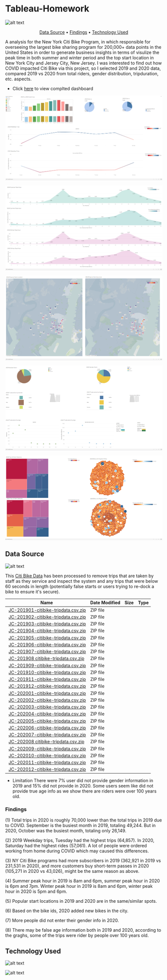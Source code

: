 # Tableau-Homework


![alt text](https://d21xlh2maitm24.cloudfront.net/nyc/IMG_6903.jpg?mtime=20190327132908)

<p align="center">
  <a href="#data-source">Data Source</a> •
  <a href="#findings">Findings</a> •
  <a href="#technology-Used">Technology Used</a>
</p>

A analysis for the New York Citi Bike Program, in which responsible for overseeing the largest bike sharing program for 200,000+ data points in the United States
 in order to generate business insights in terms of visulize the peak time in both summer and winter period and the top start location in New York City and Jersey City, New Jersey. I was interested to find out how COVID impacted Citi Bike via this project, so I selected 2019 and 2020 data, compared 2019 vs 2020 from total riders, gender distribution, tripduration, etc. aspects.
 
* Click [here](https://public.tableau.com/profile/lina.ma3495#!/) to view complted dashboard



![alt text](https://raw.githubusercontent.com/lina3362/Tableau-Homework/main/Dashboards/Dashboard-Trips%20Compare.png)



![alt text](https://raw.githubusercontent.com/lina3362/Tableau-Homework/main/Dashboards/Dashboard-%20Summer%20%26%20Winter%20Peak%20Hours%20Compare.png)



![alt text](https://raw.githubusercontent.com/lina3362/Tableau-Homework/main/Dashboards/Dashboard%20-Map.png)



![alt text](https://raw.githubusercontent.com/lina3362/Tableau-Homework/main/Dashboards/Dashboard-%20Gender%20%26%20Tripduration.png)


![alt text](https://raw.githubusercontent.com/lina3362/Tableau-Homework/main/Dashboards/Dashboard-%20Stations%20%26%20Miles.png)



## Data Source
![alt text](https://raw.githubusercontent.com/david880110/Citi-Bike-Analytics/master/image/citibikedata.png)

This [Citi Bike Data](https://www.citibikenyc.com/system-data) has been processed to remove trips that are taken by staff as they service and inspect the system and any trips that were below 60 seconds in length 
(potentially false starts or users trying to re-dock a bike to ensure it's secure).

<table class="hide-while-loading table table-striped">
<tbody id="tbody-content">
<thead>
<tr>
<th>Name</th>
<th>Date Modified</th>
<th>Size</th>
<th>Type</th>
</tr>
</thead>
<tr>
<td>&nbsp;<a href="https://s3.amazonaws.com/tripdata/JC-201901-citibike-tripdata.csv.zip">JC-201901-citibike-tripdata.csv.zip</a></td>
<td>ZIP file</td>
</tr>
<tr>
<td>&nbsp;<a href="https://s3.amazonaws.com/tripdata/JC-201902-citibike-tripdata.csv.zip">JC-201902-citibike-tripdata.csv.zip</a></td>
<td>ZIP file</td>
</tr>
<tr>
<td>&nbsp;<a href="https://s3.amazonaws.com/tripdata/JC-201903-citibike-tripdata.csv.zip">JC-201903-citibike-tripdata.csv.zip</a></td>
<td>ZIP file</td>
</tr>
<tr>
<td>&nbsp;<a href="https://s3.amazonaws.com/tripdata/JC-201904-citibike-tripdata.csv.zip">JC-201904-citibike-tripdata.csv.zip</a></td>
<td>ZIP file</td>
</tr>
<tr>
<td>&nbsp;<a href="https://s3.amazonaws.com/tripdata/JC-201905-citibike-tripdata.csv.zip">JC-201905-citibike-tripdata.csv.zip</a></td>
<td>ZIP file</td>
</tr>
<tr>
<td>&nbsp;<a href="https://s3.amazonaws.com/tripdata/JC-201906-citibike-tripdata.csv.zip">JC-201906-citibike-tripdata.csv.zip</a></td>
<td>ZIP file</td>
</tr>
<tr>
<td>&nbsp;<a href="https://s3.amazonaws.com/tripdata/JC-201907-citibike-tripdata.csv.zip">JC-201907-citibike-tripdata.csv.zip</a></td>
<td>ZIP file</td>
</tr>
<tr>
<td>&nbsp;<a href="https://s3.amazonaws.com/tripdata/JC-201908%20citibike-tripdata.csv.zip">JC-201908 citibike-tripdata.csv.zip</a></td>
<td>ZIP file</td>
</tr>
<tr>
<td>&nbsp;<a href="https://s3.amazonaws.com/tripdata/JC-201909-citibike-tripdata.csv.zip">JC-201909-citibike-tripdata.csv.zip</a></td>
<td>ZIP file</td>
</tr>
<tr>
<td>&nbsp;<a href="https://s3.amazonaws.com/tripdata/JC-201910-citibike-tripdata.csv.zip">JC-201910-citibike-tripdata.csv.zip</a></td>
<td>ZIP file</td>
</tr>
<tr>
<td>&nbsp;<a href="https://s3.amazonaws.com/tripdata/JC-201911-citibike-tripdata.csv.zip">JC-201911-citibike-tripdata.csv.zip</a></td>
<td>ZIP file</td>
</tr>
<tr>
<td>&nbsp;<a href="https://s3.amazonaws.com/tripdata/JC-201912-citibike-tripdata.csv.zip">JC-201912-citibike-tripdata.csv.zip</a></td>
<td>ZIP file</td>
</tr>
<tr>
<td>&nbsp;<a href="https://s3.amazonaws.com/tripdata/JC-202001-citibike-tripdata.csv.zip">JC-202001-citibike-tripdata.csv.zip</a></td>
<td>ZIP file</td>
</tr>
<tr>
<td>&nbsp;<a href="https://s3.amazonaws.com/tripdata/JC-202002-citibike-tripdata.csv.zip">JC-202002-citibike-tripdata.csv.zip</a></td>
<td>ZIP file</td>
</tr>
<tr>
<td>&nbsp;<a href="https://s3.amazonaws.com/tripdata/JC-202003-citibike-tripdata.csv.zip">JC-202003-citibike-tripdata.csv.zip</a></td>
<td>ZIP file</td>
</tr>
<tr>
<td>&nbsp;<a href="https://s3.amazonaws.com/tripdata/JC-202004-citibike-tripdata.csv.zip">JC-202004-citibike-tripdata.csv.zip</a></td>
<td>ZIP file</td>
</tr>
<tr>
<td>&nbsp;<a href="https://s3.amazonaws.com/tripdata/JC-202005-citibike-tripdata.csv.zip">JC-202005-citibike-tripdata.csv.zip</a></td>
<td>ZIP file</td>
</tr>
<tr>
<td>&nbsp;<a href="https://s3.amazonaws.com/tripdata/JC-202006-citibike-tripdata.csv.zip">JC-202006-citibike-tripdata.csv.zip</a></td>
<td>ZIP file</td>
</tr>
<tr>
<td>&nbsp;<a href="https://s3.amazonaws.com/tripdata/JC-202007-citibike-tripdata.csv.zip">JC-202007-citibike-tripdata.csv.zip</a></td>
<td>ZIP file</td>
</tr>
<tr>
<td>&nbsp;<a href="https://s3.amazonaws.com/tripdata/JC-202008%20citibike-tripdata.csv.zip">JC-202008 citibike-tripdata.csv.zip</a></td>
<td>ZIP file</td>
</tr>
<tr>
<td>&nbsp;<a href="https://s3.amazonaws.com/tripdata/JC-202009-citibike-tripdata.csv.zip">JC-202009-citibike-tripdata.csv.zip</a></td>
<td>ZIP file</td>
</tr>
<tr>
<td>&nbsp;<a href="https://s3.amazonaws.com/tripdata/JC-202010-citibike-tripdata.csv.zip">JC-202010-citibike-tripdata.csv.zip</a></td>
<td>ZIP file</td>
</tr>
<tr>
<td>&nbsp;<a href="https://s3.amazonaws.com/tripdata/JC-202011-citibike-tripdata.csv.zip">JC-202011-citibike-tripdata.csv.zip</a></td>
<td>ZIP file</td>
</tr>
<tr>
<td>&nbsp;<a href="https://s3.amazonaws.com/tripdata/JC-202012-citibike-tripdata.csv.zip">JC-202012-citibike-tripdata.csv.zip</a></td>
<td>ZIP file</td>
</tr>
</tbody>
</table>

* Limitation
There were 7% user did not provide gender information in 2019 and 15% did not provide in 2020. Some users seem like did not provide true age info as we show there are riders were over 100 years old. 


### Findings 


(1) Total trips in 2020 is roughly 70,000 lower than the total trips in 2019 due to COVID. September is the busiest month in 2019, totaling 49,244. But in 2020, October was the busiest month, totaling only 26,149.

(2) 2019 Weekday trips, Tuesday had the highest trips (64,857). In 2020, Saturday had the highest rides (57,061). A lot of people were ordered working from home during COVID which may caused this differences. 

(3) NY Citi Bike programs had more subscribers in 2019 (362,921 in 2019 vs 231,531 in 2020), and more customers buy short-term passes in 2020 (105,271 in 2020 vs 43,026), might be the same reason as above.

(4) Summer peak hour in 2019 is 8am and 6pm, summer peak hour in 2020 is 6pm and 7pm. Winter peak hour in 2019 is 8am and 6pm, winter peak hour in 2020 is 5pm and 6pm.

(5) Popular start locations in 2019 and 2020 are in the same/similar spots.

(6) Based on the bike ids, 2020 added new bikes in the city.

(7) More people did not enter their gender info in 2020.

(8) There may be false age information both in 2019 and 2020, according to the graghs, some of the trips were rider by people over 100 years old. 



## Technology Used

![alt text](https://www.python.org/static/community_logos/python-logo.png)

![alt text](https://linksinternational.com/wp-content/uploads/2020/09/Tableau-Logo-300x200.png)


